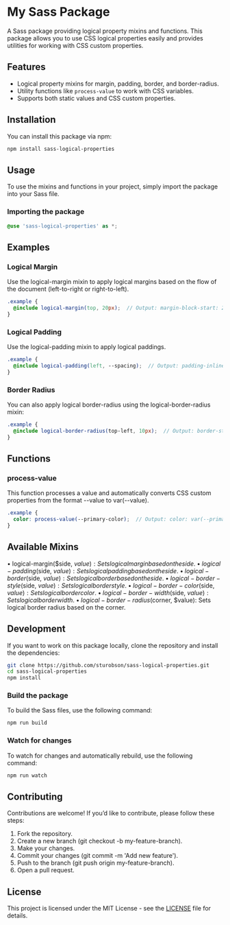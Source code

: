 # My Sass Package

A Sass package providing logical property mixins and functions. This package allows you to use CSS logical properties easily and provides utilities for working with CSS custom properties.

## Features

- Logical property mixins for margin, padding, border, and border-radius.
- Utility functions like `process-value` to work with CSS variables.
- Supports both static values and CSS custom properties.

## Installation

You can install this package via npm:

```bash
npm install sass-logical-properties
```

## Usage

To use the mixins and functions in your project, simply import the package into your Sass file.

### Importing the package

```scss
@use 'sass-logical-properties' as *;
```

## Examples

### Logical Margin

Use the logical-margin mixin to apply logical margins based on the flow of the document (left-to-right or right-to-left).

```scss
.example {
  @include logical-margin(top, 20px);  // Output: margin-block-start: 20px;
}
```

### Logical Padding

Use the logical-padding mixin to apply logical paddings.

```scss
.example {
  @include logical-padding(left, --spacing);  // Output: padding-inline-start: var(--spacing);
}
```

### Border Radius

You can also apply logical border-radius using the logical-border-radius mixin:

```scss
.example {
  @include logical-border-radius(top-left, 10px);  // Output: border-start-start-radius: 10px;
}
```

## Functions

### process-value

This function processes a value and automatically converts CSS custom properties from the format --value to var(--value).

```scss
.example {
  color: process-value(--primary-color);  // Output: color: var(--primary-color);
}
```

## Available Mixins

 • logical-margin($side, $value): Sets logical margin based on the side.
 • logical-padding($side, $value): Sets logical padding based on the side.
 • logical-border($side, $value): Sets logical border based on the side.
 • logical-border-style($side, $value): Sets logical border style.
 • logical-border-color($side, $value): Sets logical border color.
 • logical-border-width($side, $value): Sets logical border width.
 • logical-border-radius($corner, $value): Sets logical border radius based on the corner.

## Development

If you want to work on this package locally, clone the repository and install the dependencies:

```bash
git clone https://github.com/sturobson/sass-logical-properties.git
cd sass-logical-properties
npm install
```

### Build the package

To build the Sass files, use the following command:

```bash
npm run build
```

### Watch for changes

To watch for changes and automatically rebuild, use the following command:

```bash
npm run watch
```

## Contributing

Contributions are welcome! If you’d like to contribute, please follow these steps:

 1. Fork the repository.
 2. Create a new branch (git checkout -b my-feature-branch).
 3. Make your changes.
 4. Commit your changes (git commit -m 'Add new feature').
 5. Push to the branch (git push origin my-feature-branch).
 6. Open a pull request.

## License

This project is licensed under the MIT License - see the [LICENSE](/LICENEE) file for details.
